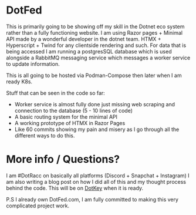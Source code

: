 # DotFed

This is primarily going to be showing off my skill in the Dotnet eco system rather than a fully functioning website.
I am using Razor pages + Minimal API made by a wonderful developer in the dotnet team.
HTMX + Hyperscript + Twind for any clientside rendering and such.
For data that is being accessed I am running a postgresSQL database which is used alongside a RabbitMQ messaging service which messages a worker service to update information.

This is all going to be hosted via Podman-Compose then later when I am ready K8s. 

Stuff that can be seen in the code so far:
- Worker service is almost fully done just missing web scraping and connection to the database (5 - 10 lines of code)
- A basic routing system for the minimal API
- A working prototype of HTMX in Razor Pages
- Like 60 commits showing my pain and misery as I go through all the different ways to do this.

# More info / Questions?
I am #DotRacc on basically all platforms (Discord + Snapchat + Instagram)
I am also writing a blog post on how I did all of this and my thought process behind the code. This will be on [DotKey](https://dotkey.dev) when it is ready.

P.S I already own DotFed.com, I am fully committed to making this very complicated project work.

